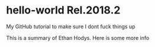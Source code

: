 # hello-world Rel.2018.2
My GitHub tutorial to make sure I dont fuck things up


This is a summary of Ethan Hodys.  Here is some more info
